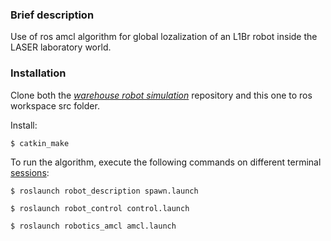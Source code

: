 ### Brief description
Use of ros amcl algorithm for global lozalization of an L1Br robot inside the LASER laboratory world.

### Installation 
Clone both the [*warehouse robot simulation*](https://github.com/LASER-Robotics/Warehouse_Gazebo) repository and this one to ros workspace src folder.

Install:
```
$ catkin_make
```

To run the algorithm, execute the following commands on different terminal [sessions](https://github.com/tmux/tmux/wiki):
```
$ roslaunch robot_description spawn.launch
```
```
$ roslaunch robot_control control.launch
```
```
$ roslaunch robotics_amcl amcl.launch
```